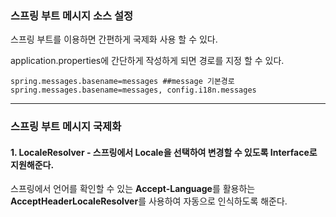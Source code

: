 ### 스프링 부트 메시지 소스 설정

스프링 부트를 이용하면 간편하게 국제화 사용 할 수 있다.

application.properties에 간단하게 작성하게 되면 경로를 지정 할 수 있다.

    spring.messages.basename=messages ##message 기본경로
    spring.messages.basename=messages, config.i18n.messages

---------------------

### 스프링 부트 메시지 국제화

#### 1. LocaleResolver - 스프링에서 Locale을 선택하여 변경할 수 있도록 Interface로 지원해준다.

스프링에서 언어를 확인할 수 있는 **Accept-Language**를 활용하는 **AcceptHeaderLocaleResolver**를 사용하여 자동으로 인식하도록 해준다.

